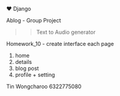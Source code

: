  ♥️ Django

Ablog - Group Project

>> Text to Audio generator

Homework_10 - create interface each page
1. home
2. details
3. blog post 
4. profile + setting

Tin Wongcharoo 6322775080
